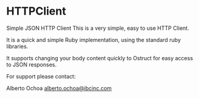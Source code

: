 # HTTPClient
Simple JSON HTTP Client
This is a very simple, easy to use HTTP Client.  

It is a quick and simple Ruby implementation, using the standard ruby libraries.

It supports changing your body content quickly to Ostruct for easy access to JSON responses.

For support please contact: 
  
Alberto Ochoa
alberto.ochoa@ibcinc.com

